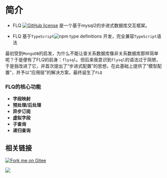 # 简介

 - FLQ [![GitHub license](https://img.shields.io/github/license/flycran/flq)](https://github.com/flycran/flq/blob/master/LICENSE) 是一个基于mysql2的步进式数据库交互框架。

 - FLQ 基于`TypeScript`![npm type definitions](https://img.shields.io/npm/types/flq) 开发，完全兼容`TypeScript`语法

最初受到`MongoDB`的启发，为什么不能让查关系数据库像非关系数据库那样简单呢？于是便有了FLQ的前身：`flysql`。但后来我意识到`flysql`的语法过于简陋，于是我改进了它，并首次提出了“步进式配置”的思想，在此基础上提供了“模型配置”，并予以“应用层”的解决方案，最终诞生了`FLQ`

### FLQ的核心功能

- **字段映射**
- **预处理/后处理**
- **异步订阅**
- **虚拟字段**
- **子查询**
- **递归查询**

## 相关链接

[![Fork me on Gitee](https://gitee.com/flycran/flq/widgets/widget_3.svg?color=e6843a)](https://gitee.com/flycran/flq)

[![](https://badgen.net/badge/icon/github?icon=github&label)](https://github.com/flycran/flq)